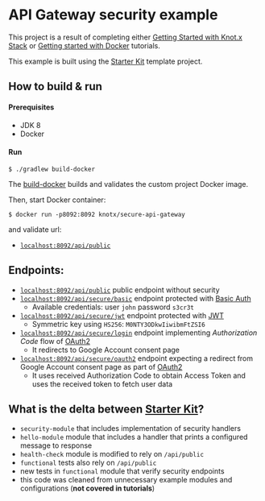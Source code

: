 
# API Gateway security example
This project is a result of completing either [Getting Started with Knot.x Stack](http://knotx.io/tutorials/getting-started-with-knotx-stack/2_0/) or [Getting started with Docker](http://knotx.io/tutorials/getting-started-with-docker/2_0/) tutorials.

This example is built using the [Starter Kit](https://github.com/Knotx/knotx-starter-kit) template project.

## How to build & run

#### Prerequisites
- JDK 8
- Docker

#### Run
```
$ ./gradlew build-docker
```

The [build-docker](https://github.com/Knotx/knotx-starter-kit#build--validate-docker-image) builds and validates the custom project Docker image.

Then, start Docker container:
```
$ docker run -p8092:8092 knotx/secure-api-gateway
```

and validate url:
- [`localhost:8092/api/public`](http://localhost:8092/api/public)

## Endpoints:

- [`localhost:8092/api/public`](http://localhost:8092/api/public) public endpoint without security
- [`localhost:8092/api/secure/basic`](http://localhost:8092/api/security/basic) endpoint protected with [Basic Auth](https://en.wikipedia.org/wiki/Basic_access_authentication)
  - Available credentials: user `john` password `s3cr3t`
- [`localhost:8092/api/secure/jwt`](http://localhost:8092/api/security/jwt) endpoint protected with [JWT](https://jwt.io/)
  - Symmetric key using `HS256`: `M0NTY3ODkwIiwibmFtZSI6`
- [`localhost:8092/api/secure/login`](http://localhost:8092/api/security/jwt) endpoint implementing *Authorization Code* flow of [OAuth2](https://oauth.net/2/)
  - It redirects to Google Account consent page
- [`localhost:8092/api/secure/oauth2`](http://localhost:8092/api/security/oauth2) endpoint expecting a redirect from Google Account consent page as part of [OAuth2](https://oauth.net/2/)
  - It uses received Authorization Code to obtain Access Token and uses the received token to fetch user data 


## What is the delta between [Starter Kit](https://github.com/Knotx/knotx-starter-kit)?

- `security-module` that includes implementation of security handlers 
- `hello-module` module that includes a handler that prints a configured message to response
- `health-check` module is modified to rely on `/api/public`
- `functional` tests also rely on `/api/public`
- new tests in `functional` module that verify security endpoints
- this code was cleaned from unnecessary example modules and configurations (**not covered in tutorials**)
